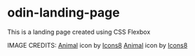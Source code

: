 # odin-landing-page

This is a landing page created using CSS Flexbox

IMAGE CREDITS:
<a target="_blank" href="https://icons8.com/icon/KfVNMBYTYWAF/animal">Animal</a> icon by <a target="_blank" href="https://icons8.com">Icons8</a>
<a target="_blank" href="https://icons8.com/icon/I799y1Ouxpv1/animal">Animal</a> icon by <a target="_blank" href="https://icons8.com">Icons8</a>
